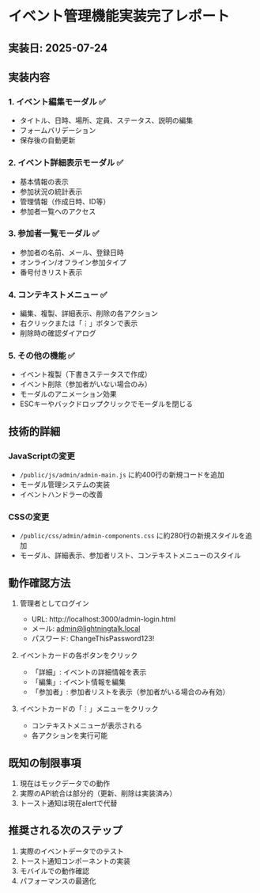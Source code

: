 # イベント管理機能実装完了レポート

## 実装日: 2025-07-24

## 実装内容

### 1. イベント編集モーダル ✅
- タイトル、日時、場所、定員、ステータス、説明の編集
- フォームバリデーション
- 保存後の自動更新

### 2. イベント詳細表示モーダル ✅
- 基本情報の表示
- 参加状況の統計表示
- 管理情報（作成日時、ID等）
- 参加者一覧へのアクセス

### 3. 参加者一覧モーダル ✅
- 参加者の名前、メール、登録日時
- オンライン/オフライン参加タイプ
- 番号付きリスト表示

### 4. コンテキストメニュー ✅
- 編集、複製、詳細表示、削除の各アクション
- 右クリックまたは「⋮」ボタンで表示
- 削除時の確認ダイアログ

### 5. その他の機能 ✅
- イベント複製（下書きステータスで作成）
- イベント削除（参加者がいない場合のみ）
- モーダルのアニメーション効果
- ESCキーやバックドロップクリックでモーダルを閉じる

## 技術的詳細

### JavaScriptの変更
- `/public/js/admin/admin-main.js` に約400行の新規コードを追加
- モーダル管理システムの実装
- イベントハンドラーの改善

### CSSの変更
- `/public/css/admin/admin-components.css` に約280行の新規スタイルを追加
- モーダル、詳細表示、参加者リスト、コンテキストメニューのスタイル

## 動作確認方法

1. 管理者としてログイン
   - URL: http://localhost:3000/admin-login.html
   - メール: admin@lightningtalk.local
   - パスワード: ChangeThisPassword123!

2. イベントカードの各ボタンをクリック
   - 「詳細」: イベントの詳細情報を表示
   - 「編集」: イベント情報を編集
   - 「参加者」: 参加者リストを表示（参加者がいる場合のみ有効）

3. イベントカードの「⋮」メニューをクリック
   - コンテキストメニューが表示される
   - 各アクションを実行可能

## 既知の制限事項

1. 現在はモックデータでの動作
2. 実際のAPI統合は部分的（更新、削除は実装済み）
3. トースト通知は現在alertで代替

## 推奨される次のステップ

1. 実際のイベントデータでのテスト
2. トースト通知コンポーネントの実装
3. モバイルでの動作確認
4. パフォーマンスの最適化